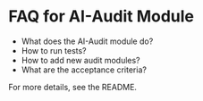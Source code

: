 # FAQ for AI-Audit Module

- What does the AI-Audit module do?
- How to run tests?
- How to add new audit modules?
- What are the acceptance criteria?

For more details, see the README.
